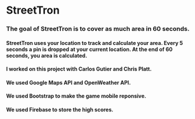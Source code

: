 # StreetTron

### The goal of StreetTron is to cover as much area in 60 seconds.
#### StreetTron uses your location to track and calculate your area. Every 5 seconds a pin is dropped at your current location. At the end of 60 seconds, you area is calculated.

#### I worked on this project with Carlos Gutier and Chris Platt.

#### We used Google Maps API and OpenWeather API.
#### We used Bootstrap to make the game mobile reponsive.
#### We used Firebase to store the high scores.
